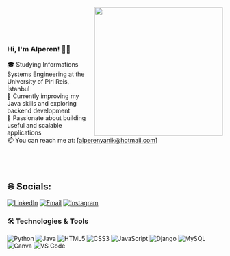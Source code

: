 <img align="right" width="300" src="https://media1.giphy.com/media/v1.Y2lkPTc5MGI3NjExZTM3czJsbWw0aGlyeHEzcXFmM2Nyc2dhODNsamFhZGdseTJiN2UwbiZlcD12MV9pbnRlcm5hbF9naWZfYnlfaWQmY3Q9Zw/2IudUHdI075HL02Pkk/giphy.gif">

<br/><br/><br/>
### Hi, I'm Alperen! 👋🏻
🎓 Studying Informations Systems Engineering at the University of Piri Reis, İstanbul<br/>
🌱 Currently improving my Java skills and exploring backend development<br/>
🚀 Passionate about building useful and scalable applications<br/>
📫 You can reach me at: [alperenyanik@hotmail.com]<br/>
<br/><br/><br/>

## 🌐 Socials:

[![LinkedIn](https://img.shields.io/badge/LinkedIn-%230077B5?style=for-the-badge&logo=linkedin&logoColor=white)](https://www.linkedin.com/in/alperenyanık/)
[![Email](https://img.shields.io/badge/Email-D14836?style=for-the-badge&logo=gmail&logoColor=white)](mailto:alperenyanik@hotmail.com)
[![Instagram](https://img.shields.io/badge/Instagram-%23E4405F?style=for-the-badge&logo=instagram&logoColor=white)](https://www.instagram.com/alperenyanik_/)


### 🛠️ Technologies & Tools

![Python](https://img.shields.io/badge/python-3670A0?style=for-the-badge&logo=python&logoColor=ffdd54)
![Java](https://img.shields.io/badge/java-%23ED8B00.svg?style=for-the-badge&logo=openjdk&logoColor=white)
![HTML5](https://img.shields.io/badge/html5-%23E34F26.svg?style=for-the-badge&logo=html5&logoColor=white)
![CSS3](https://img.shields.io/badge/css3-%231572B6.svg?style=for-the-badge&logo=css3&logoColor=white)
![JavaScript](https://img.shields.io/badge/javascript-%23323330.svg?style=for-the-badge&logo=javascript&logoColor=%23F7DF1E)
![Django](https://img.shields.io/badge/django-%23092E20.svg?style=for-the-badge&logo=django&logoColor=white)
![MySQL](https://img.shields.io/badge/mysql-4479A1.svg?style=for-the-badge&logo=mysql&logoColor=white)
![Canva](https://img.shields.io/badge/Canva-%2300C4CC.svg?style=for-the-badge&logo=Canva&logoColor=white)
![VS Code](https://img.shields.io/badge/VSCode-007ACC?style=for-the-badge&logo=visual-studio-code&logoColor=white)
